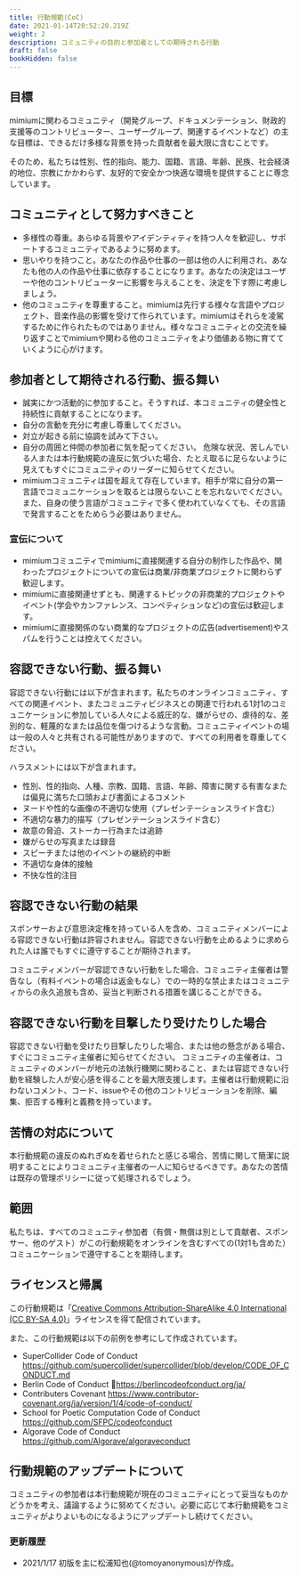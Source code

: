 ```yaml
---
title: 行動規範(CoC)
date: 2021-01-14T20:52:20.219Z
weight: 2
description: コミュニティの目的と参加者としての期待される行動
draft: false
bookHidden: false
---
```

## 目標

mimiumに関わるコミュニティ（開発グループ、ドキュメンテーション、財政的支援等のコントリビューター、ユーザーグループ、関連するイベントなど）の主な目標は、できるだけ多様な背景を持った貢献者を最大限に含むことです。

そのため、私たちは性別、性的指向、能力、国籍、言語、年齢、民族、社会経済的地位、宗教にかかわらず、友好的で安全かつ快適な環境を提供することに専念しています。

## コミュニティとして努力すべきこと

- 多様性の尊重。あらゆる背景やアイデンティティを持つ人々を歓迎し、サポートするコミュニティであるように努めます。
- 思いやりを持つこと。あなたの作品や仕事の一部は他の人に利用され、あなたも他の人の作品や仕事に依存することになります。あなたの決定はユーザーや他のコントリビューターに影響を与えることを、決定を下す際に考慮しましょう。
- 他のコミュニティを尊重すること。mimiumは先行する様々な言語やプロジェクト、音楽作品の影響を受けて作られています。mimiumはそれらを凌駕するために作られたものではありません。様々なコミュニティとの交流を繰り返すことでmimiumや関わる他のコミュニティをより価値ある物に育てていくように心がけます。

## 参加者として期待される行動、振る舞い

- 誠実にかつ活動的に参加すること。そうすれば、本コミュニティの健全性と持続性に貢献することになります。
- 自分の言動を充分に考慮し尊重してください。
- 対立が起きる前に協調を試みて下さい。
- 自分の周囲と仲間の参加者に気を配ってください。 危険な状況、苦しんでいる人または本行動規範の違反に気づいた場合、たとえ取るに足らないように見えてもすぐにコミュニティのリーダーに知らせてください。
- mimiumコミュニティは国を超えて存在しています。相手が常に自分の第一言語でコミュニケーションを取るとは限らないことを忘れないでください。また、自身の使う言語がコミュニティで多く使われていなくても、その言語で発言することをためらう必要はありません。


### 宣伝について

- mimiumコミュニティでmimiumに直接関連する自分の制作した作品や、関わったプロジェクトについての宣伝は商業/非商業プロジェクトに関わらず歓迎します。
- mimiumに直接関連せずとも、関連するトピックの非商業的プロジェクトやイベント(学会やカンファレンス、コンペティションなど)の宣伝は歓迎します。
- mimiumに直接関係のない商業的なプロジェクトの広告(advertisement)やスパムを行うことは控えてください。

## 容認できない行動、振る舞い

容認できない行動には以下が含まれます。私たちのオンラインコミュニティ、すべての関連イベント、またコミュニティビジネスとの関連で行われる1対1のコミュニケーションに参加している人々による威圧的な、嫌がらせの、虐待的な、差別的な、軽蔑的なまたは品位を傷つけるような言動。コミュニティイベントの場は一般の人々と共有される可能性がありますので、すべての利用者を尊重してください。

ハラスメントには以下が含まれます。

- 性別、性的指向、人種、宗教、国籍、言語、年齢、障害に関する有害なまたは偏見に満ちた口頭および書面によるコメント
- ヌードや性的な画像の不適切な使用（プレゼンテーションスライド含む）
- 不適切な暴力的描写（プレゼンテーションスライド含む）
- 故意の脅迫、ストーカー行為または追跡
- 嫌がらせの写真または録音
- スピーチまたは他のイベントの継続的中断
- 不適切な身体的接触
- 不快な性的注目

## 容認できない行動の結果

スポンサーおよび意思決定権を持っている人を含め、コミュニティメンバーによる容認できない行動は許容されません。容認できない行動を止めるように求められた人は誰でもすぐに遵守することが期待されます。

コミュニティメンバーが容認できない行動をした場合、コミュニティ主催者は警告なし（有料イベントの場合は返金もなし）での一時的な禁止またはコミュニティからの永久追放も含め、妥当と判断される措置を講じることができる。

## 容認できない行動を目撃したり受けたりした場合

容認できない行動を受けたり目撃したりした場合、または他の懸念がある場合、すぐにコミュニティ主催者に知らせてください。
コミュニティの主催者は、コミュニティのメンバーが地元の法執行機関に関わること、または容認できない行動を経験した人が安心感を得ることを最大限支援します。主催者は行動規範に沿わないコメント、コード、issueやその他のコントリビューションを削除、編集、拒否する権利と義務を持っています。

## 苦情の対応について

本行動規範の違反のぬれぎぬを着せられたと感じる場合、苦情に関して簡潔に説明することによりコミュニティ主催者の一人に知らせるべきです。あなたの苦情は既存の管理ポリシーに従って処理されるでしょう。

## 範囲

私たちは、すべてのコミュニティ参加者（有償・無償は別として貢献者、スポンサー、他のゲスト）がこの行動規範をオンラインを含むすべての(1対1も含めた）コミュニケーションで遵守することを期待します。

## ライセンスと帰属

この行動規範は「[Creative Commons Attribution-ShareAlike 4.0 International (CC BY-SA 4.0)](https://creativecommons.org/licenses/by-sa/4.0/deed.ja)」ライセンスを得て配信されています。

また、この行動規範は以下の前例を参考にして作成されています。

- SuperCollider Code of Conduct <https://github.com/supercollider/supercollider/blob/develop/CODE_OF_CONDUCT.md>
- Berlin Code of Conduct <https://berlincodeofconduct.org/ja/>
- Contributers Covenant <https://www.contributor-covenant.org/ja/version/1/4/code-of-conduct/>
- School for Poetic Computation Code of Conduct <https://github.com/SFPC/codeofconduct>
- Algorave Code of Conduct https://github.com/Algorave/algoraveconduct

## 行動規範のアップデートについて

コミュニティの参加者は本行動規範が現在のコミュニティにとって妥当なものかどうかを考え、議論するように努めてください。必要に応じて本行動規範をコミュニティがよりよいものになるようにアップデートし続けてください。

### 更新履歴

- 2021/1/17 初版を主に松浦知也(@tomoyanonymous)が作成。
